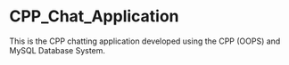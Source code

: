 # CPP_Chat_Application
This is the CPP chatting application developed using the CPP (OOPS) and MySQL Database System.
